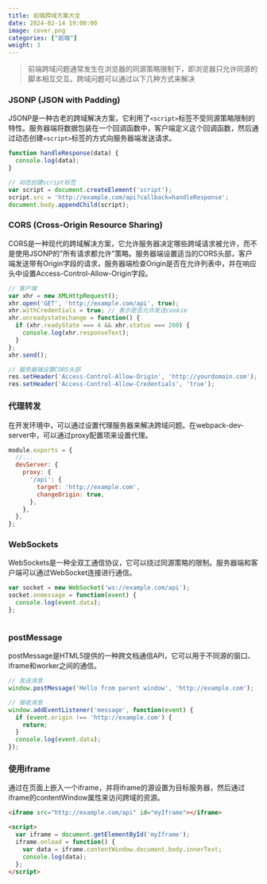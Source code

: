 ```yaml
---
title: 前端跨域方案大全
date: 2024-02-14 19:00:00
image: cover.png
categories: ["前端"]
weight: 3 
---
```

> 前端跨域问题通常发生在浏览器的同源策略限制下，即浏览器只允许同源的脚本相互交互。跨域问题可以通过以下几种方式来解决

### JSONP (JSON with Padding)

JSONP是一种古老的跨域解决方案，它利用了`<script>`标签不受同源策略限制的特性。服务器端将数据包装在一个回调函数中，客户端定义这个回调函数，然后通过动态创建`<script>`标签的方式向服务器端发送请求。

```js
function handleResponse(data) {
  console.log(data);
}

// 动态创建script标签
var script = document.createElement('script');
script.src = 'http://example.com/api?callback=handleResponse';
document.body.appendChild(script);
```

### CORS (Cross-Origin Resource Sharing)

CORS是一种现代的跨域解决方案，它允许服务器决定哪些跨域请求被允许，而不是使用JSONP的"所有请求都允许"策略。服务器端设置适当的CORS头部，客户端发送带有Origin字段的请求，服务器端检查Origin是否在允许列表中，并在响应头中设置Access-Control-Allow-Origin字段。

```js
// 客户端
var xhr = new XMLHttpRequest();
xhr.open('GET', 'http://example.com/api', true);
xhr.withCredentials = true; // 表示是否允许发送cookie
xhr.onreadystatechange = function() {
  if (xhr.readyState === 4 && xhr.status === 200) {
    console.log(xhr.responseText);
  }
};
xhr.send();

// 服务器端设置CORS头部
res.setHeader('Access-Control-Allow-Origin', 'http://yourdomain.com');
res.setHeader('Access-Control-Allow-Credentials', 'true');
```

### 代理转发

在开发环境中，可以通过设置代理服务器来解决跨域问题。在webpack-dev-server中，可以通过proxy配置项来设置代理。

```js
module.exports = {
  //...
  devServer: {
    proxy: {
      '/api': {
        target: 'http://example.com',
        changeOrigin: true,
      },
    },
  },
};
```

### WebSockets
WebSockets是一种全双工通信协议，它可以绕过同源策略的限制。服务器端和客户端可以通过WebSocket连接进行通信。

```js
var socket = new WebSocket('ws://example.com/api');
socket.onmessage = function(event) {
  console.log(event.data);
};



```
### postMessage
postMessage是HTML5提供的一种跨文档通信API，它可以用于不同源的窗口、iframe和worker之间的通信。

```js
// 发送消息
window.postMessage('Hello from parent window', 'http://example.com');

// 接收消息
window.addEventListener('message', function(event) {
  if (event.origin !== 'http://example.com') {
    return;
  }
  console.log(event.data);
});
```

### 使用iframe
通过在页面上嵌入一个iframe，并将iframe的源设置为目标服务器，然后通过iframe的contentWindow属性来访问跨域的资源。
```html
<iframe src="http://example.com/api" id="myIframe"></iframe>

<script>
  var iframe = document.getElementById('myIframe');
  iframe.onload = function() {
    var data = iframe.contentWindow.document.body.innerText;
    console.log(data);
  };
</script>

```



